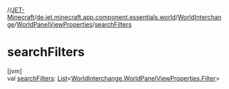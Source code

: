 //[JET-Minecraft](../../../../index.md)/[de.jet.minecraft.app.component.essentials.world](../../index.md)/[WorldInterchange](../index.md)/[WorldPanelViewProperties](index.md)/[searchFilters](search-filters.md)

# searchFilters

[jvm]\
val [searchFilters](search-filters.md): [List](https://kotlinlang.org/api/latest/jvm/stdlib/kotlin.collections/-list/index.html)&lt;[WorldInterchange.WorldPanelViewProperties.Filter](-filter/index.md)&gt;
